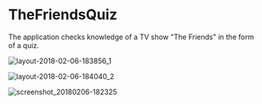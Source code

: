 # TheFriendsQuiz

The application checks knowledge of a TV show "The Friends" in the form of a quiz.

![layout-2018-02-06-183856_1](https://user-images.githubusercontent.com/33321088/35875040-6e909094-0b6e-11e8-9b9c-4cfd6d2069f7.png)

![layout-2018-02-06-184040_2](https://user-images.githubusercontent.com/33321088/35875046-70b3718e-0b6e-11e8-8ae0-b4eace5b1a27.png)

![screenshot_20180206-182325](https://user-images.githubusercontent.com/33321088/35875052-73e1c8d8-0b6e-11e8-9a1e-84d60e073b85.png)
